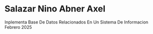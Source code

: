 # Salazar Nino Abner Axel
Inplementa Base De Datos Relacionados En Un Sistema De Informacion
Febrero 2025
<script src="https://ajax.googleapis.com/ajax/libs/jquery/1.11.2/jquery.min.js"></script&gt;
<link rel="stylesheet" href="https://maxcdn.bootstrapcdn.com/bootstrap/3.3.1/css/bootstrap.min.css"&gt;
<link rel="stylesheet" href="https://maxcdn.bootstrapcdn.com/bootstrap/3.3.1/css/bootstrap-theme.min.css"&gt;
<script src="https://maxcdn.bootstrapcdn.com/bootstrap/3.3.1/js/bootstrap.min.js"></script&gt;
